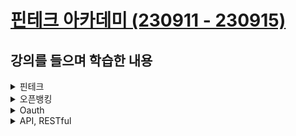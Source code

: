 # [핀테크 아카데미 (230911 - 230915)](https://www.kisa.or.kr/401/form?postSeq=3171&page=3)

## 강의를 들으며 학습한 내용

<details><summary>핀테크</summary>
<p>은행의 고유 업무: 주업무(수신/여신), 부가적인 업무(환업무/신탁/보관업무)</p>
<p>시간이 지날수록, 전산화가 진행될수록 은행 지점은 바뀔수 밖에 없다.</p>
<p>기술은 금융에 있어서 항상 존재해왔었다. (ex)주판 → ATM → 인터넷뱅킹</p>
<p>
핀테크 vs 빅테크 vs 빅뱅크
<ul>
  <li>
  빅테크: 이미 자체플랫폼을 보유해 갖고 있는 고객기반으로 서비스를 시작, 광범위한 데이터확보가능
  </li>
</ul>
</p>
<p>스타벅스: 뱅킹회사가 아닌데도 예치금액이 어마어마하다.</p>
<p>핀테크는 금융소비를 편리하게 해주는 기술으로, 기술을 활용하여 어떤 서비스를 제공해줄지 고민해보자.</p>

[빅테크-빅뱅크, 핀테크 전쟁 승자는
](https://m.mk.co.kr/luxmen/view.php?sc=&year=2021&no=184601)
</details>

<details><summary>오픈뱅킹</summary>
<p>오픈뱅킹이란? 핀테크기업과 개별은행이 별도의 제휴없이 핀테크 서비스를 소비자에게 원활하게 제공할 수 있도록 조회, 이체 등 핵심 금융 서비스를 표준화된 API 형태로 제공하는 은행권 공동의 개방형 인프라입니다.</p>

</details>

<details><summary>Oauth</summary>
<p>인증은 사용자가, 권한은 서비스 제공자에게 </p>

<p>오픈뱅킹은 사용자인증, 서비스등록확인 시 사용자의 동의를 획득하기 위하여 OAuth 3-legged 절차를 적용하며, 입금이체, 계좌실명조회 등과 같이 사용자가 개입되지 않는 경우에는 OAuth 2-legged 절차를 적용합니다.
</p>
<p>
3-legged
<img src="https://www.openbanking.or.kr/images/img_openapi_openapi_07.jpg">
</p>
<p>
2-legged
<img src="https://www.openbanking.or.kr/images/img_openapi_openapi_08.jpg">
</p>
</details>

<details><summary>API, RESTful</summary>
REST 방식으로 구현된 금융결제원 API 문서를 읽고, Postman을 이용하여 사용자 인증, 사용자 계좌정보, 거래내역 조회, 출금이체 정보를 가져오는 코드를 작성했습니다.
</details>